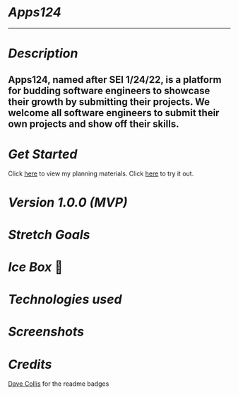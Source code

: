 # *Apps124* 
---
# *Description* 

Apps124, named after SEI 1/24/22, is a platform for budding software engineers to showcase their growth by submitting their projects. We welcome all software engineers to submit their own projects and show off their skills. 
---
# *Get Started*

Click [here](https://trello.com/b/bDa2ggf9/apps124) to view my planning materials. 
Click [here](https://main--apps124.netlify.app/) to try it out.   

# *Version 1.0.0 (MVP)*

# *Stretch Goals*

# *Ice Box* :cold_face:

# *Technologies used*

# *Screenshots*

# *Credits* 
[Dave Collis](https://github.com/dcollis92#technologies--tools) for the readme badges